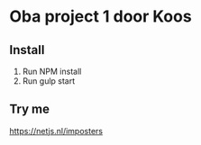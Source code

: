 # Oba project 1 door Koos
## Install
1. Run NPM install
2. Run gulp start

## Try me
https://netjs.nl/imposters
